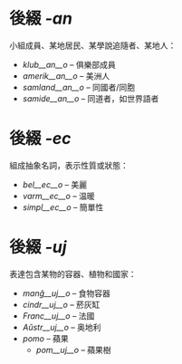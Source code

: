 # 後綴 *-an*

小組成員、某地居民、某學說追隨者、某地人：

-  *klub__an__o*    – 俱樂部成員
- *amerik__an__o*  – 美洲人
- *samland__an__o* – 同國者/同胞
- *samide__an__o*  – 同道者，如世界語者
 

# 後綴 *-ec*

組成抽象名詞，表示性質或狀態：

- *bel__ec__o*   – 美麗
- *varm__ec__o*  – 温暖
- *simpl__ec__o* – 簡單性
 

# 後綴 *-uj*

 表達包含某物的容器、植物和國家：

- *manĝ__uj__o*  – 食物容器
- *cindr__uj__o* – 菸灰缸
- *Franc__uj__o* – 法國
- *Aŭstr__uj__o* – 奥地利
- *pomo*   – 蘋果
	- *pom__uj__o*   – 蘋果樹
